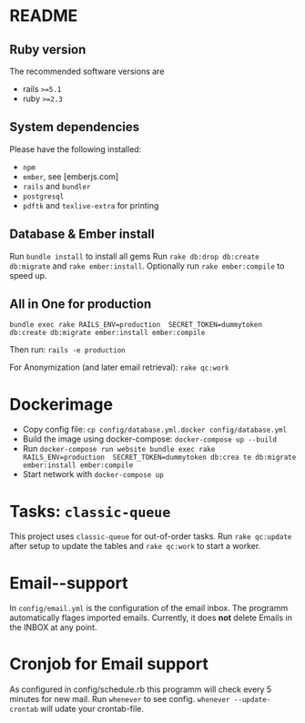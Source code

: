 # README

## Ruby version
The recommended software versions are
  - rails `>=5.1`
  - ruby `>=2.3`

## System dependencies

 Please have the following installed:
   - `npm`
   - `ember`, see [emberjs.com]
   - `rails` and `bundler`
   - `postgresql`
   - `pdftk` and `texlive-extra` for printing

## Database & Ember install

   Run `bundle install` to install all gems
   Run `rake db:drop db:create db:migrate` and `rake ember:install`. Optionally run `rake ember:compile` to speed up.

## All in One for production

`bundle exec rake RAILS_ENV=production  SECRET_TOKEN=dummytoken db:create db:migrate ember:install ember:compile`

Then run: `rails -e production`

For Anonymization (and later email retrieval): `rake qc:work`

# Dockerimage

- Copy config file: `cp config/database.yml.docker config/database.yml`
- Build the image using docker-compose:
`docker-compose up --build`
- Run `docker-compose run website bundle exec rake RAILS_ENV=production  SECRET_TOKEN=dummytoken db:crea
te db:migrate ember:install ember:compile`
- Start network with `docker-compose up`

# Tasks: `classic-queue`

This project uses `classic-queue` for out-of-order tasks. Run `rake qc:update` after setup to update the tables and `rake qc:work` to start a worker.

# Email--support

In `config/email.yml` is the configuration of the email inbox. The programm automatically flages imported emails. Currently, it does **not** delete Emails in the INBOX at any point.

# Cronjob for Email support

As configured in config/schedule.rb this programm will check every 5 minutes for new mail.
Run `whenever` to see config. `whenever --update-crontab` will udate your crontab-file.
